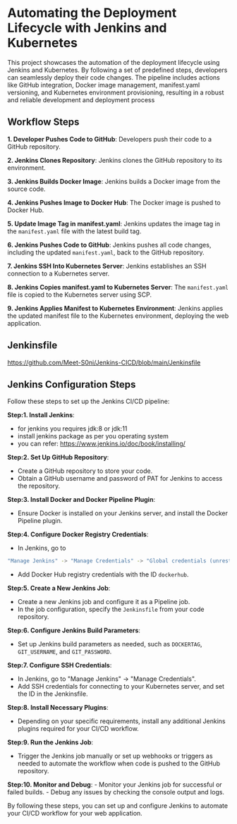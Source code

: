 # Automating the Deployment Lifecycle with Jenkins and Kubernetes

This project showcases the automation of the deployment lifecycle using Jenkins and Kubernetes. 
By following a set of predefined steps, developers can seamlessly deploy their code changes. 
The pipeline includes actions like GitHub integration, Docker image management, manifest.yaml versioning, 
and Kubernetes environment provisioning, resulting in a robust and reliable development and deployment process

## Workflow Steps

**1. Developer Pushes Code to GitHub**: Developers push their code to a GitHub repository.

**2. Jenkins Clones Repository**: Jenkins clones the GitHub repository to its environment.

**3. Jenkins Builds Docker Image**: Jenkins builds a Docker image from the source code.

**4. Jenkins Pushes Image to Docker Hub**: The Docker image is pushed to Docker Hub.

**5. Update Image Tag in manifest.yaml**: Jenkins updates the image tag in the `manifest.yaml` file with the latest build tag.

**6. Jenkins Pushes Code to GitHub**: Jenkins pushes all code changes, including the updated `manifest.yaml`, back to the GitHub repository.

**7. Jenkins SSH Into Kubernetes Server**: Jenkins establishes an SSH connection to a Kubernetes server.

**8. Jenkins Copies manifest.yaml to Kubernetes Server**: The `manifest.yaml` file is copied to the Kubernetes server using SCP.

**9. Jenkins Applies Manifest to Kubernetes Environment**: Jenkins applies the updated manifest file to the Kubernetes environment, deploying the web application.

## Jenkinsfile

https://github.com/Meet-S0ni/Jenkins-CICD/blob/main/Jenkinsfile

## Jenkins Configuration Steps

Follow these steps to set up the Jenkins CI/CD pipeline:

**Step:1. Install Jenkins**: 
   - for jenkins you requires jdk:8 or jdk:11 
   - install jenkins package as per you operating system
   - you can refer: https://www.jenkins.io/doc/book/installing/

**Step:2. Set Up GitHub Repository**:
   - Create a GitHub repository to store your code.
   - Obtain a GitHub username and password of PAT for Jenkins to access the repository.

**Step:3. Install Docker and Docker Pipeline Plugin**: 
   - Ensure Docker is installed on your Jenkins server, and install the Docker Pipeline plugin.

**Step:4. Configure Docker Registry Credentials**:
   - In Jenkins, go to 
   ``` bash 
   "Manage Jenkins" -> "Manage Credentials" -> "Global credentials (unrestricted)".
   ```
   - Add Docker Hub registry credentials with the ID `dockerhub`.

**Step:5. Create a New Jenkins Job**:
   - Create a new Jenkins job and configure it as a Pipeline job.
   - In the job configuration, specify the `Jenkinsfile` from your code repository.

**Step:6. Configure Jenkins Build Parameters**:
   - Set up Jenkins build parameters as needed, such as `DOCKERTAG`, `GIT_USERNAME`, and `GIT_PASSWORD`.

**Step:7. Configure SSH Credentials**:
   - In Jenkins, go to "Manage Jenkins" -> "Manage Credentials".
   - Add SSH credentials for connecting to your Kubernetes server, and set the ID in the Jenkinsfile.

**Step:8. Install Necessary Plugins**:
   - Depending on your specific requirements, install any additional Jenkins plugins required for your CI/CD workflow.

**Step:9. Run the Jenkins Job**:
   - Trigger the Jenkins job manually or set up webhooks or triggers as needed to automate the workflow when code is pushed to the GitHub repository.

**Step:10. Monitor and Debug**:
    - Monitor your Jenkins job for successful or failed builds.
    - Debug any issues by checking the console output and logs.

By following these steps, you can set up and configure Jenkins to automate your CI/CD workflow for your web application.


